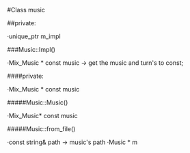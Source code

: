 #Class music

##private:

·unique_ptr<Impl> m_impl

###Music::Impl()

·Mix_Music * const music → get the music and turn's to const;

####private:

·Mix_Music * const music

#####Music::Music()

·Mix_Music* const music

#####Music::from_file()

·const string& path → music's path
·Music * m
